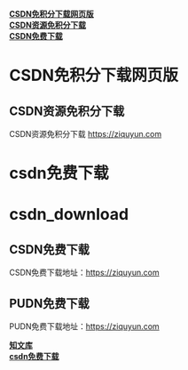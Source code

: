 **[CSDN免积分下载网页版](https://ziquyun.com/)**  
**[CSDN资源免积分下载](https://ziquyun.com/)**  
**[CSDN免费下载](https://ziquyun.com/)**  
# CSDN免积分下载网页版
## CSDN资源免积分下载
CSDN资源免积分下载 https://ziquyun.com
# csdn免费下载
# csdn_download
## CSDN免费下载
CSDN免费下载地址：https://ziquyun.com
## PUDN免费下载
PUDN免费下载地址：https://ziquyun.com

**[知文库](http://zhiwk.com/)**  
**[csdn免费下载](https://ziquyun.com/)**  


